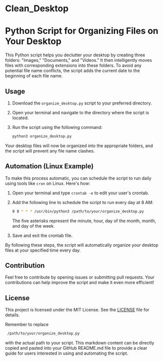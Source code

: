 # Clean_Desktop



# Python Script for Organizing Files on Your Desktop

This Python script helps you declutter your desktop by creating three folders: "Images," "Documents," and "Videos." It then intelligently moves files with corresponding extensions into these folders. To avoid any potential file name conflicts, the script adds the current date to the beginning of each file name.

## Usage

1. Download the `organize_desktop.py` script to your preferred directory.

2. Open your terminal and navigate to the directory where the script is located.

3. Run the script using the following command:

   ```bash
   python3 organize_desktop.py
   ```

Your desktop files will now be organized into the appropriate folders, and the script will prevent any file name clashes.

## Automation (Linux Example)

To make this process automatic, you can schedule the script to run daily using tools like `cron` on Linux. Here's how:

1. Open your terminal and type `crontab -e` to edit your user's crontab.

2. Add the following line to schedule the script to run every day at 8 AM:

   ```bash
   0 8 * * * /usr/bin/python3 /path/to/your/organize_desktop.py
   ```

   The five asterisks represent the minute, hour, day of the month, month, and day of the week.

3. Save and exit the crontab file.

By following these steps, the script will automatically organize your desktop files at your specified time every day.

## Contribution

Feel free to contribute by opening issues or submitting pull requests. Your contributions can help improve the script and make it even more efficient!

## License

This project is licensed under the MIT License. See the [LICENSE](LICENSE) file for details.


Remember to replace 
```bash
 /path/to/your/organize_desktop.py
```
with the actual path to your script. This markdown content can be directly copied and pasted into your GitHub README.md file to provide a clear guide for users interested in using and automating the script.
